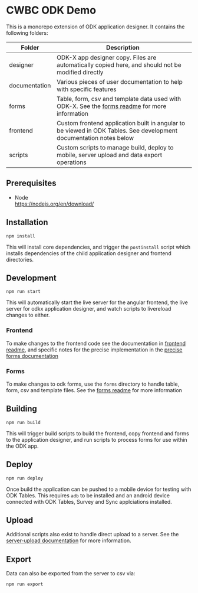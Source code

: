 # CWBC ODK Demo

This is a monorepo extension of ODK application designer. It contains the following folders:

| Folder        | Description                                                                                                        |
| ------------- | ------------------------------------------------------------------------------------------------------------------ |
| designer      | ODK-X app designer copy. Files are automatically copied here, and should not be modified directly                  |
| documentation | Various pieces of user documentation to help with specific features                                                |
| forms         | Table, form, csv and template data used with ODK-X. See the [forms readme](./forms/readme.md) for more information |
| frontend      | Custom frontend application built in angular to be viewed in ODK Tables. See development documentation notes below |
| scripts       | Custom scripts to manage build, deploy to mobile, server upload and data export operations                         |

## Prerequisites

- Node  
  https://nodejs.org/en/download/

## Installation

```
npm install
```

This will install core dependencies, and trigger the `postinstall` script which installs dependencies of the child application designer and frontend directories.

## Development

```
npm run start
```

This will automatically start the live server for the angular frontend, the live server for odkx application designer, and watch scripts to livereload changes to either.

### Frontend

To make changes to the frontend code see the documentation in [frontend readme](./frontend/README.md), and specific notes for the precise implementation in the [precise forms documentation](./documentation/precise-forms.md)

### Forms

To make changes to odk forms, use the `forms` directory to handle table, form, csv and template files. See the [forms readme](./forms/readme.md) for more information

## Building

```
npm run build
```

This will trigger build scripts to build the frontend, copy frontend and forms to the application designer, and run scripts to process forms for use within the ODK app.

## Deploy

```
npm run deploy
```

Once build the application can be pushed to a mobile device for testing with ODK Tables. This requires `adb` to be installed and an android device connected with ODK Tables, Survey and Sync applciations installed.

## Upload

Additional scripts also exist to handle direct upload to a server. See the [server-upload documentation](./documentation/server-upload.md) for more information.

## Export

Data can also be exported from the server to csv via:

```
npm run export
```
